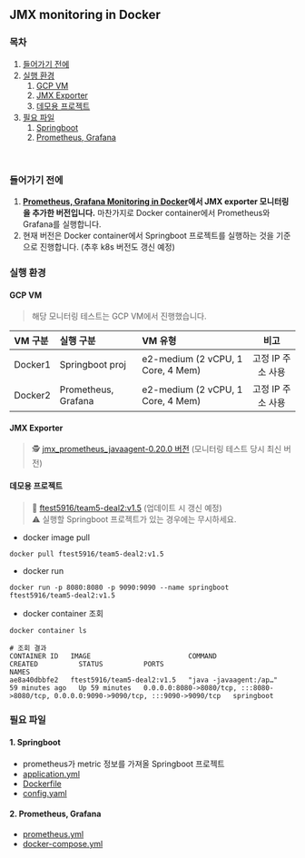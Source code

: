 ## JMX monitoring in Docker

### 목차
1. [들어가기 전에](#들어가기-전에)
2. [실행 환경](#실행-환경)
    1. [GCP VM](#gcp-vm)
    2. [JMX Exporter](#JMX-Exporter)
    3. [데모용 프로젝트](#데모용-프로젝트)
3. [필요 파일](#필요-파일)
    1. [Springboot](#1-springboot)
    2. [Prometheus, Grafana](#2-prometheus-grafana)

<br>

### 들어가기 전에
1. **[Prometheus, Grafana Monitoring in Docker](/prometheus-grafana-in-docker/README.md)에서 JMX exporter 모니터링을 추가한 버전입니다.** 마찬가지로 Docker container에서 Prometheus와 Grafana를 실행합니다.
2. 현재 버전은 Docker container에서 Springboot 프로젝트를 실행하는 것을 기준으로 진행합니다. (추후 k8s 버전도 갱신 예정)


### 실행 환경
#### GCP VM
> 해당 모니터링 테스트는 GCP VM에서 진행했습니다.

|VM 구분|실행 구분|VM 유형|비고|
|:--|:--|:--|:--:|
|Docker1|Springboot proj|e2-medium (2 vCPU, 1 Core, 4 Mem)|고정 IP 주소 사용|
|Docker2|Prometheus, Grafana|e2-medium (2 vCPU, 1 Core, 4 Mem)|고정 IP 주소 사용|

#### JMX Exporter
> 🕵️ [jmx_prometheus_javaagent-0.20.0 버전](https://repo1.maven.org/maven2/io/prometheus/jmx/jmx_prometheus_javaagent/0.20.0/jmx_prometheus_javaagent-0.20.0.jar) (모니터링 테스트 당시 최신 버전)

#### 데모용 프로젝트
> 🐳 [ftest5916/team5-deal2:v1.5](https://hub.docker.com/r/ftest5916/team5-deal2/tags) (업데이트 시 갱신 예정) <br>
> ⚠️ 실행할 Springboot 프로젝트가 있는 경우에는 무시하세요.

- docker image pull
```shell
docker pull ftest5916/team5-deal2:v1.5
```
- docker run
```shell
docker run -p 8080:8080 -p 9090:9090 --name springboot ftest5916/team5-deal2:v1.5
```

- docker container 조회
```shell
docker container ls
```
```
# 조회 결과
CONTAINER ID   IMAGE                        COMMAND                  CREATED          STATUS          PORTS                                                                                  NAMES
ae8a40dbbfe2   ftest5916/team5-deal2:v1.5   "java -javaagent:/ap…"   59 minutes ago   Up 59 minutes   0.0.0.0:8080->8080/tcp, :::8080->8080/tcp, 0.0.0.0:9090->9090/tcp, :::9090->9090/tcp   springboot
```

### 필요 파일
#### 1. Springboot
- prometheus가 metric 정보를 가져올 Springboot 프로젝트
- [application.yml](/jmx-exporter/application.yml)
- [Dockerfile](/jmx-exporter/Dockerfile)
- [config.yaml](/jmx-exporter/config.yaml)

#### 2. Prometheus, Grafana
- [prometheus.yml](/prometheus-grafana-in-docker/prometheus.yml)
- [docker-compose.yml](/prometheus-grafana-in-docker/docker-compose.yml)